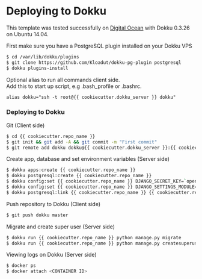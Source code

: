 # Deploying to Dokku
This template was tested successfully on [Digital Ocean](https://digitalocean.com) with Dokku 0.3.26 on Ubuntu 14.04.    

First make sure you have a PostgreSQL plugin installed on your Dokku VPS
```sh
$ cd /var/lib/dokku/plugins
$ git clone https://github.com/Kloadut/dokku-pg-plugin postgresql
$ dokku plugins-install
```

Optional alias to run all commands client side.    
Add this to start up script, e.g .bash_profile or .bashrc.
```
alias dokku="ssh -t root@{{ cookiecutter.dokku_server }} dokku"
```

### Deploying to Dokku 
Git (Client side)
```sh
$ cd {{ cookiecutter.repo_name }}
$ git init && git add -A && git commit -m "First commit"
$ git remote add dokku dokku@{{ cookiecutter.dokku_server }}:{{ cookiecutter.repo_name }}
```

Create app, database and set environment variables (Server side)
```sh
$ dokku apps:create {{ cookiecutter.repo_name }}
$ dokku postgresql:create {{ cookiecutter.repo_name }}
$ dokku config:set {{ cookiecutter.repo_name }} DJANGO_SECRET_KEY=`openssl rand -base64 32`
$ dokku config:set {{ cookiecutter.repo_name }} DJANGO_SETTINGS_MODULE='config.settings.production'
$ dokku postgresql:link {{ cookiecutter.repo_name }} {{ cookiecutter.repo_name }}
```

Push repository to Dokku (Client side)
```sh
$ git push dokku master
```

Migrate and create super user (Server side)
```sh
$ dokku run {{ cookiecutter.repo_name }} python manage.py migrate
$ dokku run {{ cookiecutter.repo_name }} python manage.py createsuperuser
```

Viewing logs on Dokku (Server side)
```sh
$ docker ps
$ docker attach <CONTAINER ID>
```
